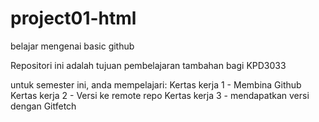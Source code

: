 # project01-html
belajar mengenai basic github

Repositori ini adalah tujuan pembelajaran tambahan bagi KPD3033

untuk semester ini, anda mempelajari:
Kertas kerja 1 - Membina Github
Kertas kerja 2 - Versi ke remote repo
Kertas kerja 3 - mendapatkan versi dengan Gitfetch

